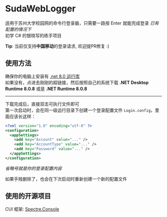 # SudaWebLogger  

适用于苏州大学校园网的命令行登录器，只需要一路按 Enter 就能完成登录 *已有配置的情况下*  
初学 C# 的银晓写的练手项目  

**Tip**: 当前仅支持**中国移动**的登录请求, 欢迎提PR修复 :)

## 使用方法

确保你的电脑上安装有 [.net 8.0 运行库](https://dotnet.microsoft.com/zh-cn/download/dotnet/8.0#:~:text=ASP.NET%20Co)  
如果没有，点进去刚刚的超链接，然后按照自己的系统下载 **.NET Desktop Runtime 8.0.8** 或是 **.NET Runtime 8.0.8**

---

下载完成后，直接双击可执行文件即可  
第一次启动时，会在同一级运行目录下创建一个登录配置文件 `Login.config`，里面应该长这样：

```xml
<?xml version="1.0" encoding="utf-8" ?>
<configuration>
  <appSettings>
    <add key="Account" value="..." />
    <add key="AccountType" value="..." />
    <add key="Password" value="..." />
  </appSettings>
</configuration>
```

*省略号就是你的登录配置内容*

如果手贱删除了，也会在下次启动时重新创建一个新的配置文件

## 使用的开源项目

CUI 框架: [Spectre.Console](https://github.com/spectreconsole/spectre.console)



